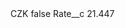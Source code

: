 <?xml version="1.0" encoding="UTF-8"?>
<CustomMetadata xmlns="http://soap.sforce.com/2006/04/metadata" xmlns:xsi="http://www.w3.org/2001/XMLSchema-instance" xmlns:xsd="http://www.w3.org/2001/XMLSchema">
    <label>CZK</label>
    <protected>false</protected>
    <values>
        <field>Rate__c</field>
        <value xsi:type="xsd:double">21.447</value>
    </values>
</CustomMetadata>

